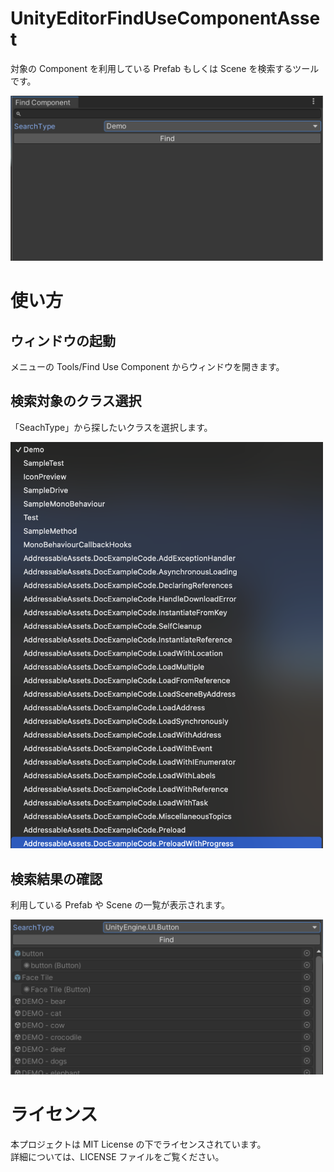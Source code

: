 # UnityEditorFindUseComponentAsset

対象の Component を利用している Prefab もしくは Scene を検索するツールです。

<img src="https://github.com/yayorozu/ImageUploader/blob/master/FindUseComponentAsset/Top.png" width="500">

# 使い方

## ウィンドウの起動

メニューの Tools/Find Use Component からウィンドウを開きます。

## 検索対象のクラス選択
「SeachType」から探したいクラスを選択します。

<img src="https://github.com/yayorozu/ImageUploader/blob/master/FindUseComponentAsset/ClassList.png" width="500">

## 検索結果の確認
利用している Prefab や Scene の一覧が表示されます。

<img src="https://github.com/yayorozu/ImageUploader/blob/master/FindUseComponentAsset/FindResult.png" width="500">

# ライセンス
本プロジェクトは MIT License の下でライセンスされています。<br>
詳細については、LICENSE ファイルをご覧ください。
